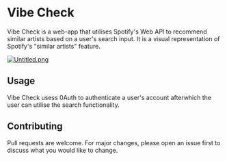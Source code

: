 # Vibe Check

Vibe Check is a web-app that utilises Spotify's Web API to recommend similar artists based on a user's search input. It is a visual representation of Spotify's "similar artists" feature. 

[![Untitled.png](https://i.postimg.cc/JzPgD25G/Untitled.png)](https://postimg.cc/4YHwjwMg)

## Usage

Vibe Check usess 0Auth to authenticate a user's account afterwhich the user can utilise the search functionality. 

## Contributing
Pull requests are welcome. For major changes, please open an issue first to discuss what you would like to change.

